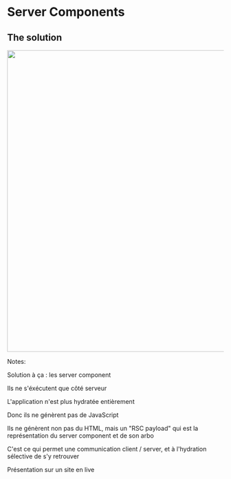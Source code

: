 <!-- .slide: class="two-column with-code " -->

# Server Components

## The solution

<img src="./assets/images/03-server-components/react-solution.jpeg" style="display:block;width:700px;height:auto;margin-left:auto;margin-right:auto;" />

Notes:

Solution à ça : les server component

Ils ne s'éxécutent que côté serveur

L'application n'est plus hydratée entièrement

Donc ils ne génèrent pas de JavaScript

Ils ne génèrent non pas du HTML, mais un "RSC payload" qui est la représentation du server component et de son arbo

C'est ce qui permet une communication client / server, et à l'hydration sélective de s'y retrouver

Présentation sur un site en live
